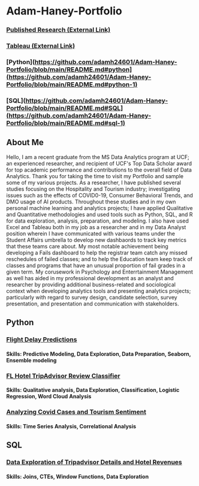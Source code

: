 # Adam-Haney-Portfolio
### [Published Research (External Link)](https://www.researchgate.net/profile/Adam-Haney-2/research)
### [Tableau (External Link)](https://public.tableau.com/app/profile/adam.haney)
### [Python](https://github.com/adamh24601/Adam-Haney-Portfolio/blob/main/README.md#python](https://github.com/adamh24601/Adam-Haney-Portfolio/blob/main/README.md#python-1)
### [SQL](https://github.com/adamh24601/Adam-Haney-Portfolio/blob/main/README.md#SQL](https://github.com/adamh24601/Adam-Haney-Portfolio/blob/main/README.md#sql-1)

## About Me

Hello, I am a recent graduate from the MS Data Analytics program at UCF; an experienced researcher, and recipient of UCF's Top Data Scholar award for top academic performance and contributions to the overall field of Data Analytics. Thank you for taking the time to visit my Portfolio and sample some of my various projects. As a researcher, I have published several studies focusing on the Hospitality and Tourism industry; investigating issues such as the effects of COVID0-19, Consumer Behavioral Trends, and DMO usage of AI products. Throughout these studies and in my own personal machine learning and analytics projects; I have applied Qualitative and Quantitative methodologies and used tools such as Python, SQL, and R for data exploration, analysis, preparation, and modeling. I also have used Excel and Tableau both in my job as a researcher and in my Data Analyst position wherein I have communicated with various teams under the Student Affairs umbrella to develop new dashbaords to track key metrics that these teams care about. My most notable achievement being developing a Fails dashboard to help the registrar team catch any missed reschedules of failed classes; and to help the Education team keep track of classes and programs that have an unusual proportion of fail grades in a given term. My corusework in Psychology and Enterrtainment Management as well has aided in my professional development as an analyst and researcher by providing additional business-related and sociological context when developing analytics tools and presenting analytics projects; particularly with regard to survey design, candidate selection, survey presentation, and presentation and communication with stakeholders. 

## Python
### [Flight Delay Predictions](https://github.com/adamh24601/Adam-Haney-Portfolio/blob/main/Flight%20Delay%20Predictions.ipynb)
#### Skills: Predictive Modeling, Data Exploration, Data Preparation, Seaborn, Ensemble modeling
### [FL Hotel TripAdvisor Review Classifier](https://github.com/adamh24601/Adam-Haney-Portfolio/blob/main/FLTAClassifier.ipynb)
#### Skills: Qualitative analysis, Data Exploration, Classification, Logistic Regression, Word Cloud Analysis
### [Analyzing Covid Cases and Tourism Sentiment](https://github.com/adamh24601/Adam-Haney-Portfolio/blob/main/Covid%20Sentiment%20Analysis.ipynb)
#### Skills: Time Series Analysis, Correlational Analysis
## SQL
### [Data Exploration of Tripadvisor Details and Hotel Revenues](https://github.com/adamh24601/Adam-Haney-Portfolio/blob/main/TAHotelSQL.sql)
#### Skills: Joins, CTEs, Window Functions, Data Exploration
